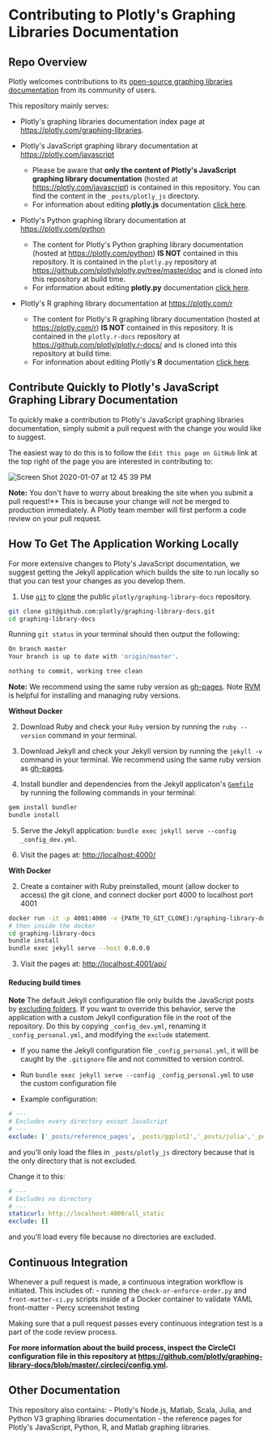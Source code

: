# Contributing to Plotly's Graphing Libraries Documentation

## Repo Overview

Plotly welcomes contributions to its [open-source graphing libraries documentation](https://plotly.com/graphing-libraries) from its community of users.

This repository mainly serves:
- Plotly's graphing libraries documentation index page at https://plotly.com/graphing-libraries. 

- Plotly's JavaScript graphing library documentation at https://plotly.com/javascript
    - Please be aware that **only the content of Plotly's JavaScript graphing library documentation** (hosted at https://plotly.com/javascript) is contained in this repository. You can find the content in the `_posts/plotly_js` directory. 
    - For information about editing **plotly.js** documentation [click here](https://github.com/plotly/graphing-library-docs/blob/master/_posts/plotly_js/README.md).

- Plotly's Python graphing library documentation at https://plotly.com/python
    - The content for Plotly's Python graphing library documentation (hosted at https://plotly.com/python) **IS NOT** contained in this repository. It is contained in the `plotly.py` repository at https://github.com/plotly/plotly.py/tree/master/doc and is cloned into this repository at build time. 
    - For information about editing **plotly.py** documentation [click here](https://github.com/plotly/plotly.py/blob/master/doc/README.md).

- Plotly's R graphing library documentation at https://plotly.com/r
    - The content for Plotly's R graphing library documentation (hosted at https://plotly.com/r) **IS NOT** contained in this repository. It is contained in the `plotly.r-docs` repository at https://github.com/plotly/plotly.r-docs/ and is cloned into this repository at build time.  
    - For information about editing Plotly's **R** documentation [click here](https://github.com/plotly/plotly.r-docs/blob/master/README.md).

## Contribute Quickly to Plotly's JavaScript Graphing Library Documentation
  
To quickly make a contribution to Plotly's JavaScript graphing libraries documentation, simply submit a pull request with the change you would like to suggest.

The easiest way to do this is to follow the `Edit this page on GitHub` link at the top right of the page you are interested in contributing to:

![Screen Shot 2020-01-07 at 12 45 39 PM](https://user-images.githubusercontent.com/1557650/71916356-bfe53800-314b-11ea-92b6-eb763037f6d5.png)

**Note:** You don't have to worry about breaking the site when you submit a pull request!** This is because your change will not be merged to production immediately. A Plotly team member will first perform a code review on your pull request. 

## How To Get The Application Working Locally

For more extensive changes to Ploty's JavaScript documentation, we suggest getting the Jekyll application which builds the site to run locally so that you can test your changes as you develop them. 


1. Use [`git`](https://git-scm.com/) to [clone](https://git-scm.com/docs/git-clone) the public `plotly/graphing-library-docs` repository.


```sh
git clone git@github.com:plotly/graphing-library-docs.git
cd graphing-library-docs
```

Running `git status` in your terminal should then output the following:

```sh
On branch master
Your branch is up to date with 'origin/master'.

nothing to commit, working tree clean
```

**Note:** We recommend using the same ruby version as [gh-pages](https://pages.github.com/versions/). Note [RVM](https://rvm.io/rvm/install) is helpful for installing and managing ruby versions.

**Without Docker**

2. Download Ruby and check your `Ruby` version by running the `ruby --version` command in your terminal. 


3. Download Jekyll and check your Jekyll version by running the `jekyll -v` command in your terminal. We recommend using the same ruby version as [gh-pages](https://pages.github.com/versions/).

4. Install bundler and dependencies from the Jekyll applicaton's [`Gemfile`](https://github.com/plotly/graphing-library-docs/blob/master/Gemfile) by running the following commands in your terminal:

```sh
gem install bundler
bundle install
```

5. Serve the Jekyll application: `bundle exec jekyll serve --config _config_dev.yml`.

6. Visit the pages at: [http://localhost:4000/](http://localhost:4000)

**With Docker**

2. Create a container with Ruby preinstalled, mount (allow docker to access) the git clone, and connect docker port 4000 to localhost port 4001
```sh
docker run -it -p 4001:4000 -v {PATH_TO_GIT_CLONE}:/graphing-library-docs circleci/ruby:2.7.4 bash
# then inside the docker
cd graphing-library-docs
bundle install
bundle exec jekyll serve --host 0.0.0.0
```

3. Visit the pages at: [http://localhost:4001/api/](http://localhost:4001/api/)

#### Reducing build times


**Note** The default Jekyll configuration file only builds the JavaScript posts by [excluding folders](https://jekyllrb.com/docs/configuration/options/). If you want to override this behavior, serve the application with a custom Jekyll configuration file in the root of the repository. Do this by copying `_config_dev.yml`, renaming it `_config_personal.yml`, and modifying the `exclude` statement. 

- If you name the Jekyll configuration file `_config_personal.yml`, it will be caught by the `.gitignore` file and not committed to version control. 
- Run `bundle exec jekyll serve --config _config_personal.yml` to use the custom configuration file

- Example configuration:
```yml
# ---
# Excludes every directory except JavaScript 
# ---
exclude: ['_posts/reference_pages', _posts/ggplot2','_posts/julia','_posts/matlab','_posts/node_js','_posts/r','_posts/python','_posts/python-v3','_posts/misc','_posts/dashboards',_posts/scala', '_posts/nodejs', 'node_modules']
```

and you'll only load the files in `_posts/plotly_js` directory because that is the only directory that is not excluded.

Change it to this:

```yml
# ---
# Excludes no directory 
# ---
staticurl: http://localhost:4000/all_static
exclude: []
```

and you'll load every file because no directories are excluded. 

## Continuous Integration

Whenever a pull request is made, a continuous integration workflow is initiated. This includes of:
    - running the `check-or-enforce-order.py` and `front-matter-ci.py` scripts inside of a Docker container to validate YAML front-matter
    - Percy screenshot testing

Making sure that a pull request passes every continuous integration test is a part of the code review process. 

**For more information about the build process, inspect the CircleCI configuration file in this repository at https://github.com/plotly/graphing-library-docs/blob/master/.circleci/config.yml.**

## Other Documentation

This repository also contains:
    - Plotly's Node.js, Matlab, Scala, Julia, and Python V3 graphing libraries documentation
    - the reference pages for Plotly's JavaScript, Python, R, and Matlab graphing libraries. 
